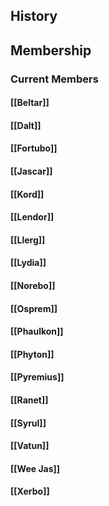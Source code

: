## History
## Membership
### Current Members
#### [[Beltar]]
#### [[Dalt]]
#### [[Fortubo]]
#### [[Jascar]]
#### [[Kord]]
#### [[Lendor]]
#### [[Llerg]]
#### [[Lydia]]
#### [[Norebo]]
#### [[Osprem]]
#### [[Phaulkon]]
#### [[Phyton]]
#### [[Pyremius]]
#### [[Ranet]]
#### [[Syrul]]
#### [[Vatun]]
#### [[Wee Jas]]
#### [[Xerbo]]
